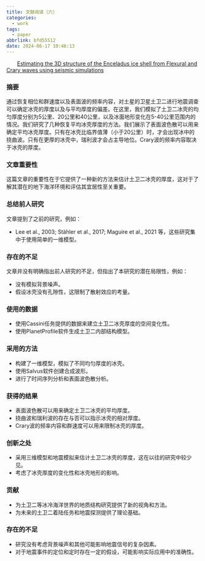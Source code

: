 ```yaml
---
title: 文献阅读（六）
categories:
  - work
tags:
  - paper
abbrlink: bfd55512
date: 2024-06-17 10:46:13
---
```


&emsp;&emsp;[Estimating the 3D structure of the Enceladus ice shell from Flexural and Crary waves using seismic simulations](https://www.sciencedirect.com/science/article/pii/S0012821X22006203?dgcid=rss_sd_all)
<!--less-->
### 摘要
通过恢复相位和群速度以及表面波的频率内容，对土星的卫星土卫二进行地震调查可以确定冰壳的厚度以及与平均厚度的偏差。在这里，我们模拟了土卫二冰壳的均匀厚度分别为5公里、20公里和40公里，以及冰面地形变化在5-40公里范围内的情况。我们研究了几种恢复平均冰壳厚度的方法。我们展示了表面波色散可以用来确定平均冰壳厚度。只有在冰壳比临界值薄（小于20公里）时，才会出现冰中的挠曲波。只有在更厚的冰壳中，瑞利波才会占主导地位。Crary波的频率内容取决于冰壳的厚度。

### 文章重要性

这篇文章的重要性在于它提供了一种新的方法来估计土卫二冰壳的厚度，这对于了解其潜在的地下海洋环境和评估其宜居性至关重要。

### 总结前人研究

文章提到了之前的研究，例如：
- Lee et al., 2003; Stähler et al., 2017; Maguire et al., 2021 等，这些研究集中于使用简单的一维模型。

### 存在的不足

文章并没有明确指出前人研究的不足，但指出了本研究的潜在局限性，例如：
- 没有模拟背景噪声。
- 假设冰壳没有孔隙性，这限制了散射效应的考量。

### 使用的数据

- 使用Cassini任务提供的数据来建立土卫二冰壳厚度的空间变化性。
- 使用PlanetProfile软件生成土卫二内部结构模型。

### 采用的方法

- 构建了一维模型，模拟了不同均匀厚度的冰壳。
- 使用Salvus软件创建合成波形。
- 进行了时间序列分析和表面波色散分析。

### 获得的结果

- 表面波色散可以用来确定土卫二冰壳的平均厚度。
- 挠曲波和瑞利波的存在与否可以指示冰壳的相对厚度。
- Crary波的频率内容和群速度可以用来限制冰壳的厚度。

### 创新之处

- 采用三维模型和地震模拟来估计土卫二冰壳的厚度，这在以往的研究中较少见。
- 考虑了冰壳厚度的变化性和冰壳地形的影响。

### 贡献

- 为土卫二等冰冷海洋世界的地质结构研究提供了新的视角和方法。
- 为未来的土卫二着陆任务和地震探测提供了理论基础。

### 存在的不足

- 研究没有考虑背景噪声和其他可能影响地震信号的复杂因素。
- 对于地震事件的定位和定时存在一定的假设，可能影响实际应用中的准确性。
